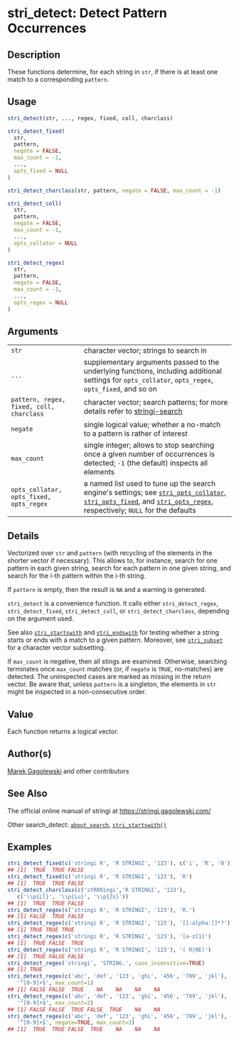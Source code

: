 # stri\_detect: Detect Pattern Occurrences

## Description

These functions determine, for each string in `str`, if there is at least one match to a corresponding `pattern`.

## Usage

```r
stri_detect(str, ..., regex, fixed, coll, charclass)

stri_detect_fixed(
  str,
  pattern,
  negate = FALSE,
  max_count = -1,
  ...,
  opts_fixed = NULL
)

stri_detect_charclass(str, pattern, negate = FALSE, max_count = -1)

stri_detect_coll(
  str,
  pattern,
  negate = FALSE,
  max_count = -1,
  ...,
  opts_collator = NULL
)

stri_detect_regex(
  str,
  pattern,
  negate = FALSE,
  max_count = -1,
  ...,
  opts_regex = NULL
)
```

## Arguments

|                                          |                                                                                                                                                                                                                                            |
|------------------------------------------|--------------------------------------------------------------------------------------------------------------------------------------------------------------------------------------------------------------------------------------------|
| `str`                                    | character vector; strings to search in                                                                                                                                                                                                     |
| `...`                                    | supplementary arguments passed to the underlying functions, including additional settings for `opts_collator`, `opts_regex`, `opts_fixed`, and so on                                                                                       |
| `pattern, regex, fixed, coll, charclass` | character vector; search patterns; for more details refer to [stringi-search](about_search.md)                                                                                                                                             |
| `negate`                                 | single logical value; whether a no-match to a pattern is rather of interest                                                                                                                                                                |
| `max_count`                              | single integer; allows to stop searching once a given number of occurrences is detected; `-1` (the default) inspects all elements                                                                                                          |
| `opts_collator, opts_fixed, opts_regex`  | a named list used to tune up the search engine\'s settings; see [`stri_opts_collator`](stri_opts_collator.md), [`stri_opts_fixed`](stri_opts_fixed.md), and [`stri_opts_regex`](stri_opts_regex.md), respectively; `NULL` for the defaults |

## Details

Vectorized over `str` and `pattern` (with recycling of the elements in the shorter vector if necessary). This allows to, for instance, search for one pattern in each given string, search for each pattern in one given string, and search for the i-th pattern within the i-th string.

If `pattern` is empty, then the result is `NA` and a warning is generated.

`stri_detect` is a convenience function. It calls either `stri_detect_regex`, `stri_detect_fixed`, `stri_detect_coll`, or `stri_detect_charclass`, depending on the argument used.

See also [`stri_startswith`](stri_startsendswith.md) and [`stri_endswith`](stri_startsendswith.md) for testing whether a string starts or ends with a match to a given pattern. Moreover, see [`stri_subset`](stri_subset.md) for a character vector subsetting.

If `max_count` is negative, then all stings are examined. Otherwise, searching terminates once `max_count` matches (or, if `negate` is `TRUE`, no-matches) are detected. The uninspected cases are marked as missing in the return vector. Be aware that, unless `pattern` is a singleton, the elements in `str` might be inspected in a non-consecutive order.

## Value

Each function returns a logical vector.

## Author(s)

[Marek Gagolewski](https://www.gagolewski.com/) and other contributors

## See Also

The official online manual of <span class="pkg">stringi</span> at <https://stringi.gagolewski.com/>

Other search\_detect: [`about_search`](about_search.md), [`stri_startswith()`](stri_startsendswith.md)

## Examples




```r
stri_detect_fixed(c('stringi R', 'R STRINGI', '123'), c('i', 'R', '0'))
## [1]  TRUE  TRUE FALSE
stri_detect_fixed(c('stringi R', 'R STRINGI', '123'), 'R')
## [1]  TRUE  TRUE FALSE
stri_detect_charclass(c('stRRRingi','R STRINGI', '123'),
   c('\\p{Ll}', '\\p{Lu}', '\\p{Zs}'))
## [1]  TRUE  TRUE FALSE
stri_detect_regex(c('stringi R', 'R STRINGI', '123'), 'R.')
## [1] FALSE  TRUE FALSE
stri_detect_regex(c('stringi R', 'R STRINGI', '123'), '[[:alpha:]]*?')
## [1] TRUE TRUE TRUE
stri_detect_regex(c('stringi R', 'R STRINGI', '123'), '[a-zC1]')
## [1]  TRUE FALSE  TRUE
stri_detect_regex(c('stringi R', 'R STRINGI', '123'), '( R|RE)')
## [1]  TRUE FALSE FALSE
stri_detect_regex('stringi', 'STRING.', case_insensitive=TRUE)
## [1] TRUE
stri_detect_regex(c('abc', 'def', '123', 'ghi', '456', '789', 'jkl'),
   '^[0-9]+$', max_count=1)
## [1] FALSE FALSE  TRUE    NA    NA    NA    NA
stri_detect_regex(c('abc', 'def', '123', 'ghi', '456', '789', 'jkl'),
   '^[0-9]+$', max_count=2)
## [1] FALSE FALSE  TRUE FALSE  TRUE    NA    NA
stri_detect_regex(c('abc', 'def', '123', 'ghi', '456', '789', 'jkl'),
   '^[0-9]+$', negate=TRUE, max_count=3)
## [1]  TRUE  TRUE FALSE  TRUE    NA    NA    NA
```
